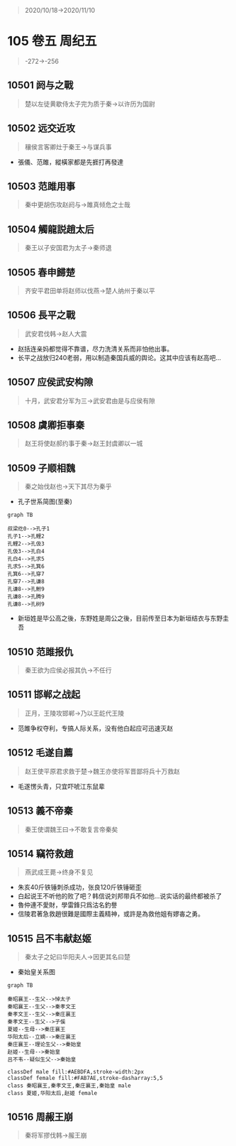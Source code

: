 > 2020/10/18->2020/11/10

# 105 卷五 周纪五

> -272->-256

## 10501 阏与之戰
> 楚以左徒黄歇侍太子完为质于秦->以许历为国尉

## 10502 远交近攻
> 穰侯言客卿灶于秦王->与谋兵事

- 張儀、范雎，縱橫家都是先捱打再發達

## 10503 范雎用事
> 秦中更胡伤攻赵阏与->雎真倾危之士哉

## 10504 觸龍説趙太后
> 秦王以子安国君为太子->秦师退

## 10505 春申歸楚
> 齐安平君田单将赵师以伐燕->楚人纳州于秦以平

## 10506 長平之戰
> 武安君伐韩->赵人大震
- 赵括连亲妈都觉得不靠谱，尽力洗清关系而非怕他出事。
- 长平之战放归240老弱，用以制造秦国兵威的舆论。这其中应该有赵高吧…

## 10507 应侯武安构隙
> 十月，武安君分军为三->武安君由是与应侯有隙

## 10508 虞卿拒事秦
> 赵王将使赵郝约事于秦->赵王封虞卿以一城

## 10509 子顺相魏
> 秦之始伐赵也->天下其尽为秦乎

- 孔子世系简图(至秦)
```mermaid
graph TB

叔梁纥0-->孔子1
孔子1-->孔鲤2
孔鲤2-->孔伋3
孔伋3-->孔白4
孔白4-->孔求5
孔求5-->孔箕6
孔箕6-->孔穿7
孔穿7-->孔谦8
孔谦8-->孔鲋9
孔谦8-->孔腾9
孔谦8-->孔树9
```
- 新垣姓是毕公高之後，东野姓是周公之後，目前传至日本为新垣结衣与东野圭吾

## 10510 范雎报仇
> 秦王欲为应侯必报其仇->不任行

## 10511 邯郸之战起
> 正月，王陵攻邯郸->乃以王龁代王陵

- 范雎争权夺利，专搞人际关系，没有他白起应可迅速灭赵

## 10512 毛遂自薦
> 赵王使平原君求救于楚->魏王亦使将军晋鄙将兵十万救赵

- 毛遂愣头青，只宜吓唬江东鼠辈

## 10513 義不帝秦
> 秦王使谓魏王曰->不敢复言帝秦矣

## 10514 竊符救趙
> 燕武成王薨->终身不复见

- 朱亥40斤铁锤刺杀成功，张良120斤铁锤砸歪
- 白起说王不听他的败了吧？韩信说刘邦带兵不如他…说实话的最终都被杀了
- 魯仲連不愛財，學雷鋒只爲沽名釣譽
- 信陵君著急救趙很難是國際主義精神，或許是為救他姐有嫪毐之勇。

## 10515 吕不韦献赵姬
> 秦太子之妃曰华阳夫人->因更其名曰楚

- 秦始皇关系图
```mermaid
graph TB

秦昭襄王--生父-->悼太子
秦昭襄王--生父-->秦孝文王
秦孝文王--生父-->秦庄襄王
秦孝文王--生父-->子傒
夏姬--生母-->秦庄襄王
华阳太后--立嫡-->秦庄襄王
秦庄襄王--理论生父-->秦始皇
赵姬--生母-->秦始皇
吕不韦--疑似生父-->秦始皇

classDef male fill:#AEBDFA,stroke-width:2px
classDef female fill:#FAB7AE,stroke-dasharray:5,5
class 秦昭襄王,秦孝文王,秦庄襄王,秦始皇 male
class 夏姬,华阳太后,赵姬 female
```

## 10516 周赧王崩
> 秦将军摎伐韩->赧王崩
